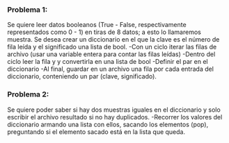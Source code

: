 ### Problema 1: 

Se quiere leer datos booleanos (True - False, respectivamente
representados como 0 - 1) en tiras de 8 datos; a esto lo llamaremos muestra.
Se desea crear un diccionario en el que la clave es el número de fila leída y el
significado una lista de bool.
    -Con un ciclo iterar las filas de archivo (usar una variable entera para contar
las filas leídas)
    -Dentro del ciclo leer la fila y y convertirla en una lista de bool
    -Definir el par en el diccionario
    -Al final, guardar en un archivo una fila por cada entrada del diccionario,
conteniendo un par (clave, significado).

### Problema 2: 
Se quiere poder saber si hay dos muestras iguales en el
diccionario y solo escribir el archivo resultado si no hay duplicados.
    -Recorrer los valores del diccionario armando una lista con ellos, sacando
los elementos (pop), preguntando si el elemento sacado está en la lista que
queda.

